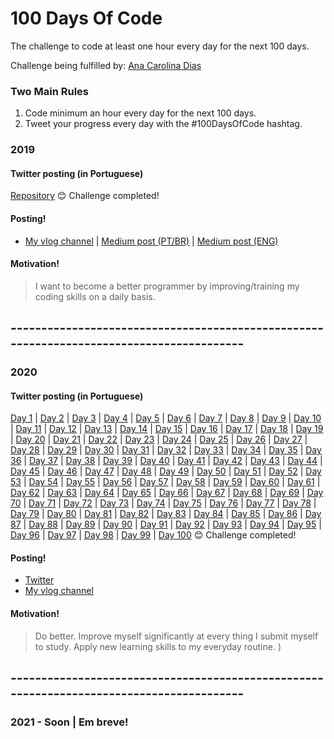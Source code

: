 # 100 Days Of Code
The challenge to code at least one hour every day for the next 100 days.

Challenge being fulfilled by: [Ana Carolina Dias](https://github.com/linasdias/)

### Two Main Rules
1.  Code minimum an hour every day for the next 100 days.
2.  Tweet your progress every day with the #100DaysOfCode hashtag.

### 2019

#### Twitter posting (in Portuguese)
[Repository](https://github.com/linasdias/100daysofcode/blob/master/bts%20memes%20100daysofcode%202019.1.rar)
:blush: Challenge completed!

#### Posting!
- [My vlog channel](https://www.youtube.com/channel/UCzdN_GOPp7SFm6Yp7L2qvTg) | [Medium post (PT/BR)](https://medium.com/@carolinadias4567/ent%C3%A3o-eu-fiz-os-100-dias-de-c%C3%B3digo-94aa4316cc30) | [Medium post (ENG)](https://medium.com/@carolinadias4567/so-i-did-100daysofcode-911a3dc81346?sk=f7a7b57638e73af8b1bf3cffed4c9d42)

#### Motivation!

> I want to become a better programmer by improving/training my coding skills on a daily basis.

## -----------------------------------------------------------------------------------------

### 2020

#### Twitter posting (in Portuguese)
[Day 1](https://twitter.com/linasousad/status/1223728154646319104) | [Day 2](https://twitter.com/linasousad/status/1224106596613197824) | [Day 3](https://twitter.com/linasousad/status/1224800567358377984) | [Day 4](https://twitter.com/linasousad/status/1224800567358377984) | [Day 5](https://twitter.com/linasousad/status/1224800567358377984) | [Day 6](https://twitter.com/linasousad/status/1224800567358377984) | [Day 7](https://twitter.com/linasousad/status/1226550163315007488) | [Day 8](https://twitter.com/linasousad/status/1226550163315007488) | [Day 9](https://twitter.com/linasousad/status/1226550163315007488) | [Day 10](https://twitter.com/linasousad/status/1230235903429349378) | [Day 11](https://twitter.com/linasousad/status/1230235903429349378) | [Day 12](https://twitter.com/linasousad/status/1230235903429349378) | [Day 13](https://twitter.com/linasousad/status/1230235903429349378) | [Day 14](https://twitter.com/linasousad/status/1230235903429349378) | [Day 15](https://twitter.com/linasousad/status/1230235903429349378) | [Day 16](https://twitter.com/linasousad/status/1230235903429349378) | [Day 17](https://twitter.com/linasousad/status/1230235903429349378) | [Day 18](https://twitter.com/linasousad/status/1230235903429349378) | [Day 19](https://twitter.com/linasousad/status/1230235903429349378) | [Day 20](https://twitter.com/linasousad/status/1238926061754335232) | [Day 21](https://twitter.com/linasousad/status/1238926061754335232) | [Day 22](https://twitter.com/linasousad/status/1238926061754335232) | [Day 23](https://twitter.com/linasousad/status/1238926061754335232) | [Day 24](https://twitter.com/linasousad/status/1238926061754335232) | [Day 25](https://twitter.com/linasousad/status/1238926061754335232) | [Day 26](https://twitter.com/linasousad/status/1238926061754335232) | [Day 27](https://twitter.com/linasousad/status/1238926061754335232) | [Day 28](https://twitter.com/linasousad/status/1238926061754335232) | [Day 29](https://twitter.com/linasousad/status/1238926061754335232) | [Day 30](https://twitter.com/linasousad/status/1238926061754335232) | [Day 31](https://twitter.com/linasousad/status/1238926061754335232) | [Day 32](https://twitter.com/linasousad/status/1238926061754335232) | [Day 33](https://twitter.com/linasousad/status/1238926061754335232) | [Day 34](https://twitter.com/linasousad/status/1238926061754335232) | [Day 35](https://twitter.com/linasousad/status/1238926061754335232) | [Day 36](https://twitter.com/linasousad/status/1238926061754335232) | [Day 37](https://twitter.com/linasousad/status/1238926061754335232) | [Day 38](https://twitter.com/linasousad/status/1238926061754335232) | [Day 39](https://twitter.com/linasousad/status/1238926061754335232) | [Day 40](https://twitter.com/linasousad/status/1238926061754335232) | [Day 41](https://twitter.com/linasousad/status/1238926061754335232) | [Day 42](https://twitter.com/linasousad/status/1238926061754335232) | [Day 43](https://twitter.com/linasousad/status/1238926061754335232) | [Day 44](https://twitter.com/linasousad/status/1240421150624268291) | [Day 45](https://twitter.com/linasousad/status/1240421150624268291) | [Day 46](https://twitter.com/linasousad/status/1240421150624268291) | [Day 47](https://twitter.com/linasousad/status/1240421150624268291) | [Day 48](https://twitter.com/linasousad/status/1240634878217146376) | [Day 49](https://twitter.com/linasousad/status/1241109814568247299) | [Day 50](https://twitter.com/linasousad/status/1241477280385372162) | [Day 51](https://twitter.com/linasousad/status/1241858795044769792) | [Day 52](https://twitter.com/linasousad/status/1243222852448538625) | [Day 53](https://twitter.com/linasousad/status/1243222852448538625) | [Day 54](https://twitter.com/linasousad/status/1243222852448538625) | [Day 55](https://twitter.com/linasousad/status/1243222852448538625) | [Day 56](https://twitter.com/linasousad/status/1245097409790820354) | [Day 57](https://twitter.com/linasousad/status/1245097409790820354) | [Day 58](https://twitter.com/linasousad/status/1245097409790820354) | [Day 59](https://twitter.com/linasousad/status/1245097409790820354) | [Day 60](https://twitter.com/linasousad/status/1245097409790820354) | [Day 61](https://twitter.com/linasousad/status/1245722344968130560) | [Day 62](https://twitter.com/linasousad/status/1245722344968130560) | [Day 63](https://mobile.twitter.com/linasousad/status/1249740918959362048) | [Day 64](https://mobile.twitter.com/linasousad/status/1249740918959362048) | [Day 65](https://mobile.twitter.com/linasousad/status/1249740918959362048) | [Day 66](https://mobile.twitter.com/linasousad/status/1249740918959362048) | [Day 67](https://mobile.twitter.com/linasousad/status/1249740918959362048) | [Day 68](https://mobile.twitter.com/linasousad/status/1249740918959362048) | [Day 69](https://mobile.twitter.com/linasousad/status/1249740918959362048) | [Day 70](https://mobile.twitter.com/linasousad/status/1249740918959362048) | [Day 71](https://mobile.twitter.com/linasousad/status/1249740918959362048) | [Day 72](https://mobile.twitter.com/linasousad/status/1249740918959362048) | [Day 73](https://mobile.twitter.com/linasousad/status/1249740918959362048) | [Day 74](https://mobile.twitter.com/linasousad/status/1258571366300860422) | [Day 75](https://mobile.twitter.com/linasousad/status/1258571366300860422) | [Day 76](https://mobile.twitter.com/linasousad/status/1258571366300860422) | [Day 77](https://mobile.twitter.com/linasousad/status/1258571366300860422) | [Day 78](https://mobile.twitter.com/linasousad/status/1258571366300860422) | [Day 79](https://mobile.twitter.com/linasousad/status/1258571366300860422) | [Day 80](https://mobile.twitter.com/linasousad/status/1258571366300860422) | [Day 81](https://mobile.twitter.com/linasousad/status/1258571366300860422) | [Day 82](https://mobile.twitter.com/linasousad/status/1258571366300860422) | [Day 83](https://mobile.twitter.com/linasousad/status/1258571366300860422) | [Day 84](https://mobile.twitter.com/linasousad/status/1258571366300860422) | [Day 85](https://mobile.twitter.com/linasousad/status/1258571366300860422) | [Day 86](https://mobile.twitter.com/linasousad/status/1258571366300860422) | [Day 87](https://mobile.twitter.com/linasousad/status/1258571366300860422) | [Day 88](https://mobile.twitter.com/linasousad/status/1258571366300860422) | [Day 89](https://mobile.twitter.com/linasousad/status/1258571366300860422) | [Day 90](https://mobile.twitter.com/linasousad/status/1258571366300860422) | [Day 91](https://mobile.twitter.com/linasousad/status/1258571366300860422) | [Day 92](https://mobile.twitter.com/linasousad/status/1258571366300860422) | [Day 93](https://mobile.twitter.com/linasousad/status/1258571366300860422) | [Day 94](https://mobile.twitter.com/linasousad/status/1258571366300860422) | [Day 95](https://mobile.twitter.com/linasousad/status/1258571366300860422) | [Day 96](https://mobile.twitter.com/linasousad/status/1258571366300860422) | [Day 97](https://twitter.com/linasousad/status/1259838157475835904?s=20) | [Day 98](https://twitter.com/linasousad/status/1259838157475835904?s=20) | [Day 99](https://twitter.com/linasousad/status/1259838157475835904?s=20) | [Day 100](https://twitter.com/linasousad/status/1259838157475835904?s=20)
:blush: Challenge completed!

#### Posting!
- [Twitter](https://twitter.com/linasousad)
- [My vlog channel](https://www.youtube.com/channel/UCzdN_GOPp7SFm6Yp7L2qvTg) 
#### Motivation!

> Do better. Improve myself significantly at every thing I submit myself to study. Apply new learning skills to my everyday routine.
)

## -----------------------------------------------------------------------------------------

### 2021 - Soon | Em breve!

